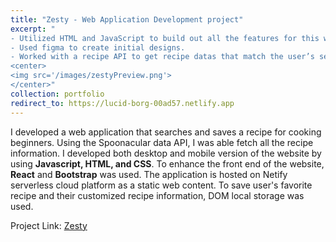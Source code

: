 ```yaml
---
title: "Zesty - Web Application Development project"
excerpt: "
- Utilized HTML and JavaScript to build out all the features for this web application, then incorporated CSS to style all the page components. 
- Used figma to create initial designs. 
- Worked with a recipe API to get recipe datas that match the user’s search criteria.<br/>
<center>
<img src='/images/zestyPreview.png'>
</center>"
collection: portfolio
redirect_to: https://lucid-borg-00ad57.netlify.app
---
```


I developed a web application that searches and saves a recipe for cooking beginners. Using the Spoonacular data API, I was able fetch all the recipe information. I developed both desktop and mobile version of the website by using <b>Javascript, HTML, and CSS</b>. To enhance the front end of the website, <b>React</b> and <b>Bootstrap</b> was used. The application is hosted on Netify serverless cloud platform as a static web content. To save user's favorite recipe and their customized recipe information, DOM local storage was used.

Project Link: [Zesty](https://lucid-borg-00ad57.netlify.app/)
